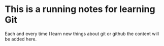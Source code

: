 # This is a running notes for learning Git

Each and every time I learn new things about git or github the content will be added here.
